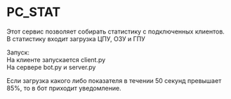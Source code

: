 PC_STAT
=======
Этот сервис позволяет собирать статистику с подключенных клиентов. В статистику входит загрузка ЦПУ, ОЗУ и ГПУ  

Запуск:  
    На клиенте запускается client.py  
    На сервере bot.py и server.py  

Если загрузка какого либо показателя в течении 50 секунд превышает 85%, то в бот приходит уведомление.


